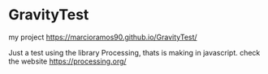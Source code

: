 # GravityTest

my project https://marcioramos90.github.io/GravityTest/

Just a test using the library Processing, thats is making in javascript.
check the website https://processing.org/
